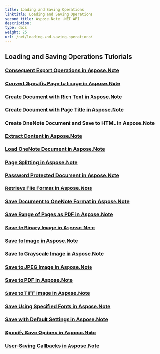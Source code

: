 ```yaml
---
title: Loading and Saving Operations
linktitle: Loading and Saving Operations
second_title: Aspose.Note .NET API
description: 
type: docs
weight: 25
url: /net/loading-and-saving-operations/
---
```


## Loading and Saving Operations Tutorials
### [Consequent Export Operations in Aspose.Note](./consequent-export-operations/)
### [Convert Specific Page to Image in Aspose.Note](./convert-specific-page-to-image/)
### [Create Document with Rich Text in Aspose.Note](./create-doc-with-rich-text/)
### [Create Document with Page Title in Aspose.Note](./create-doc-with-page-title/)
### [Create OneNote Document and Save to HTML in Aspose.Note](./create-onenote-doc-save-to-html/)
### [Extract Content in Aspose.Note](./extract-content/)
### [Load OneNote Document in Aspose.Note](./load-onenote-document/)
### [Page Splitting in Aspose.Note](./page-splitting/)
### [Password Protected Document in Aspose.Note](./password-protected-document/)
### [Retrieve File Format in Aspose.Note](./retrieve-file-format/)
### [Save Document to OneNote Format in Aspose.Note](./save-doc-to-onenote-format/)
### [Save Range of Pages as PDF in Aspose.Note](./save-range-pages-as-pdf/)
### [Save to Binary Image in Aspose.Note](./save-to-binary-image/)
### [Save to Image in Aspose.Note](./save-to-image/)
### [Save to Grayscale Image in Aspose.Note](./save-to-grayscale-image/)
### [Save to JPEG Image in Aspose.Note](./save-to-jpeg-image/)
### [Save to PDF in Aspose.Note](./save-to-pdf/)
### [Save to TIFF Image in Aspose.Note](./save-to-tiff-image/)
### [Save Using Specified Fonts in Aspose.Note](./save-using-specified-fonts/)
### [Save with Default Settings in Aspose.Note](./save-with-default-settings/)
### [Specify Save Options in Aspose.Note](./specify-save-options/)
### [User-Saving Callbacks in Aspose.Note](./user-saving-callbacks/)